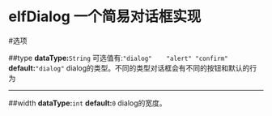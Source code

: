 elfDialog 一个简易对话框实现
==============================

#选项

##type
	**dataType:**`String` 可选值有:`"dialog"	"alert"	"confirm"`	**default:**`"dialog"`
dialog的类型。不同的类型对话框会有不同的按钮和默认的行为

----

##width
	**dataType:**`int`	**default:**`0`
dialog的宽度。

